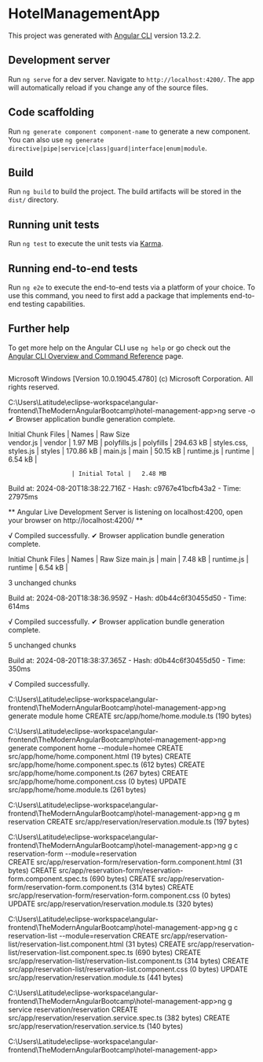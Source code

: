 # HotelManagementApp

This project was generated with [Angular CLI](https://github.com/angular/angular-cli) version 13.2.2.

## Development server

Run `ng serve` for a dev server. Navigate to `http://localhost:4200/`. The app will automatically reload if you change any of the source files.

## Code scaffolding

Run `ng generate component component-name` to generate a new component. You can also use `ng generate directive|pipe|service|class|guard|interface|enum|module`.

## Build

Run `ng build` to build the project. The build artifacts will be stored in the `dist/` directory.

## Running unit tests

Run `ng test` to execute the unit tests via [Karma](https://karma-runner.github.io).

## Running end-to-end tests

Run `ng e2e` to execute the end-to-end tests via a platform of your choice. To use this command, you need to first add a package that implements end-to-end testing capabilities.

## Further help

To get more help on the Angular CLI use `ng help` or go check out the [Angular CLI Overview and Command Reference](https://angular.io/cli) page.

## ##########################################################
Microsoft Windows [Version 10.0.19045.4780]
(c) Microsoft Corporation. All rights reserved.

C:\Users\Latitude\eclipse-workspace\angular-frontend\TheModernAngularBootcamp\hotel-management-app>ng serve -o
✔ Browser application bundle generation complete.

Initial Chunk Files   | Names         |  Raw Size   
vendor.js             | vendor        |   1.97 MB | 
polyfills.js          | polyfills     | 294.63 kB | 
styles.css, styles.js | styles        | 170.86 kB | 
main.js               | main          |  50.15 kB |
runtime.js            | runtime       |   6.54 kB |

                      | Initial Total |   2.48 MB

Build at: 2024-08-20T18:38:22.716Z - Hash: c9767e41bcfb43a2 - Time: 27975ms

** Angular Live Development Server is listening on localhost:4200, open your browser on http://localhost:4200/ **


√ Compiled successfully.
✔ Browser application bundle generation complete.

Initial Chunk Files | Names   | Raw Size
main.js             | main    |  7.48 kB |
runtime.js          | runtime |  6.54 kB |

3 unchanged chunks

Build at: 2024-08-20T18:38:36.959Z - Hash: d0b44c6f30455d50 - Time: 614ms

√ Compiled successfully.
✔ Browser application bundle generation complete.

5 unchanged chunks

Build at: 2024-08-20T18:38:37.365Z - Hash: d0b44c6f30455d50 - Time: 350ms

√ Compiled successfully.

C:\Users\Latitude\eclipse-workspace\angular-frontend\TheModernAngularBootcamp\hotel-management-app>ng generate module home
CREATE src/app/home/home.module.ts (190 bytes)

C:\Users\Latitude\eclipse-workspace\angular-frontend\TheModernAngularBootcamp\hotel-management-app>ng generate component home --module=homee
CREATE src/app/home/home.component.html (19 bytes)
CREATE src/app/home/home.component.spec.ts (612 bytes)
CREATE src/app/home/home.component.ts (267 bytes)
CREATE src/app/home/home.component.css (0 bytes)
UPDATE src/app/home/home.module.ts (261 bytes)


C:\Users\Latitude\eclipse-workspace\angular-frontend\TheModernAngularBootcamp\hotel-management-app>ng g m reservation
CREATE src/app/reservation/reservation.module.ts (197 bytes)

C:\Users\Latitude\eclipse-workspace\angular-frontend\TheModernAngularBootcamp\hotel-management-app>ng g c reservation-form --module=reservation        
CREATE src/app/reservation-form/reservation-form.component.html (31 bytes)
CREATE src/app/reservation-form/reservation-form.component.spec.ts (690 bytes)
CREATE src/app/reservation-form/reservation-form.component.ts (314 bytes)
CREATE src/app/reservation-form/reservation-form.component.css (0 bytes)
UPDATE src/app/reservation/reservation.module.ts (320 bytes)

C:\Users\Latitude\eclipse-workspace\angular-frontend\TheModernAngularBootcamp\hotel-management-app>ng g c reservation-list --module=reservation 
CREATE src/app/reservation-list/reservation-list.component.html (31 bytes)
CREATE src/app/reservation-list/reservation-list.component.spec.ts (690 bytes)
CREATE src/app/reservation-list/reservation-list.component.ts (314 bytes)
CREATE src/app/reservation-list/reservation-list.component.css (0 bytes)
UPDATE src/app/reservation/reservation.module.ts (441 bytes)

C:\Users\Latitude\eclipse-workspace\angular-frontend\TheModernAngularBootcamp\hotel-management-app>ng g service reservation/reservation
CREATE src/app/reservation/reservation.service.spec.ts (382 bytes)
CREATE src/app/reservation/reservation.service.ts (140 bytes)

C:\Users\Latitude\eclipse-workspace\angular-frontend\TheModernAngularBootcamp\hotel-management-app>


